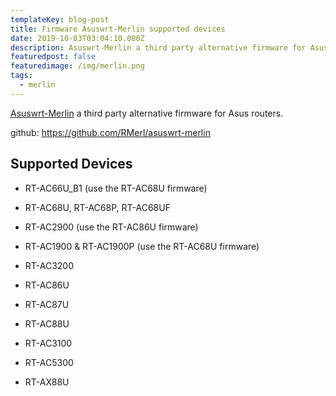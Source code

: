 ```yaml
---
templateKey: blog-post
title: Firmware Asuswrt-Merlin supported devices
date: 2019-10-03T03:04:10.000Z
description: Asuswrt-Merlin a third party alternative firmware for Asus routers
featuredpost: false
featuredimage: /img/merlin.png
tags:
  - merlin
---
```

[Asuswrt-Merlin](https://www.asuswrt-merlin.net/) a third party alternative firmware for Asus routers.

github: https://github.com/RMerl/asuswrt-merlin

## Supported Devices

- RT-AC66U_B1 (use the RT-AC68U firmware)

- RT-AC68U, RT-AC68P, RT-AC68UF

- RT-AC2900 (use the RT-AC86U firmware)

- RT-AC1900 & RT-AC1900P (use the RT-AC68U firmware)

- RT-AC3200

- RT-AC86U

- RT-AC87U

- RT-AC88U

- RT-AC3100

- RT-AC5300

- RT-AX88U
